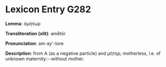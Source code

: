 # Lexicon Entry G282

**Lemma**: ἀμήτωρ

**Transliteration (xlit)**: amḗtōr

**Pronunciation**: am-ay'-tore

**Description**:
from Α (as a negative particle) and μήτηρ; motherless, i.e. of unknown maternity:--without mother.
